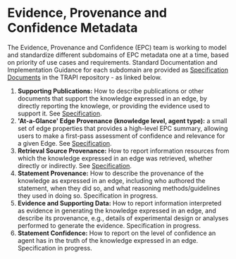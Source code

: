# Evidence, Provenance and Confidence Metadata

The Evidence, Provenance and Confidence (EPC) team is working to model and standardize different subdomains of EPC metadata one at a time, based on priority of use cases and requirements. Standard Documentation and Implementation Guidance for each subdomain are provided as [Specification Documents](https://github.com/NCATSTranslator/ReasonerAPI/tree/1.4/ImplementationGuidance/Specifications) in the TRAPI repository - as linked below.

1. **Supporting Publications:**  How to describe publications or other documents that support the knowledge expressed in an edge, by directly reporting the knowlege, or providing the evidence used to support it. See [Specification](https://github.com/NCATSTranslator/ReasonerAPI/blob/1.4/ImplementationGuidance/Specifications/supporting_publications_specification.md).
2. **'At-a-Glance' Edge Provenance (knowledge level, agent type):** a small set of edge properties that provides a high-level EPC summary, allowing users to make a first-pass assessment of confidence and relevance for a given Edge. See [Specification](https://github.com/NCATSTranslator/ReasonerAPI/blob/1.4/ImplementationGuidance/Specifications/knowledge_level_agent_type_specification.md).
3. **Retrieval Source Provenance:** How to report information resources from which the knowledge expressed in an edge was retrieved, whether directly or indirectly. See [Specification](https://docs.google.com/document/d/177sOmjTueIK4XKJ0GjxsARg909CaU71tReIehAp5DDo/edit#).
4. **Statement Provenance:** How to describe the provenance of the knowledge as expressed in an edge, including who authored the statement, when they did so, and what reasoning methods/guidelines they used in doing so. Specification in progress.
5. **Evidence and Supporting Data:** How to report information interpreted as evidence in generating the knowledge expressed in an edge, and describe its provenance, e.g., details of experimental design or analyses performed to generate the evidence. Specification in progress.
6. **Statement Confidence:** How to report on the level of confidence an agent has in the truth of the knowledge expressed in an edge.  Specification in progress.


